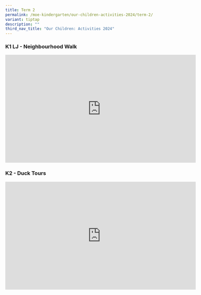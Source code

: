 ```yaml
---
title: Term 2
permalink: /moe-kindergarten/our-children-activities-2024/term-2/
variant: tiptap
description: ""
third_nav_title: "Our Children: Activities 2024"
---
```

<h3>K1 LJ - Neighbourhood Walk</h3>
<div class="iframe-wrapper">
<iframe height="340" width="600" allowfullscreen="true" frameborder="0" src="https://www.youtube.com/embed/PF9liHqVTC4?si=TtJhNik-6Xm6taFM"></iframe>
</div>
<h3>K2 - Duck Tours</h3>
<div class="iframe-wrapper">
<iframe height="340" width="600" allowfullscreen="true" frameborder="0" src="https://www.youtube.com/embed/MqYYMop0Ws4?si=PzTUmodReT7_EPud"></iframe>
</div>
<p></p>